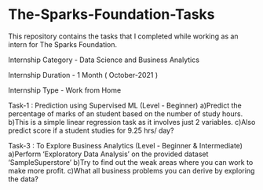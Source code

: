 # The-Sparks-Foundation-Tasks
This repository contains the tasks that I completed while working as an intern for The Sparks Foundation.

Internship Category - Data Science and Business Analytics

Internship Duration - 1 Month ( October-2021 )

Internship Type - Work from Home

Task-1 : Prediction using Supervised ML (Level - Beginner)
a)Predict the percentage of marks of an student based on the number of study hours.
b)This is a simple linear regression task as it involves just 2 variables.
c)Also predict score if a student studies for 9.25 hrs/ day?


Task-3 : To Explore Business Analytics (Level - Beginner & Intermediate)
a)Perform ‘Exploratory Data Analysis’ on the provided dataset ‘SampleSuperstore’
b)Try to find out the weak areas where you can work to make more profit.
c)What all business problems you can derive by exploring the data?

